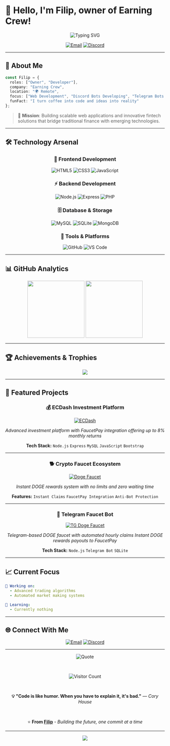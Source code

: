# 👋 Hello, I'm Filip, owner of Earning Crew!  

<div align="center">
  <img src="https://readme-typing-svg.demolab.com?font=Fira+Code&weight=600&size=22&duration=3000&pause=1000&color=FF7F50&center=true&vCenter=true&width=435&lines=Passionate+Developer;Problem+Solver;Automation+script+creator" alt="Typing SVG" />
</div>

<div align="center">
  
  [![Email](https://img.shields.io/badge/Email-D14836?style=for-the-badge&logo=gmail&logoColor=white)](mailto:support@ecdash.eu)
  [![Discord](https://img.shields.io/badge/Discord-5865F2?style=for-the-badge&logo=discord&logoColor=white)](https://discord.gg/WN7ggJRKHy)
  
</div>

---

## 💫 About Me

```typescript
const Filip = {
  roles: ["Owner", "Developer"],
  company: "Earning Crew",
  location: "🌍 Remote",
  focus: ["Web Development", "Discord Bots Developing", "Telegram Bots Developing", "Investment Platform", "Automation Scripts", "Bug Hunting"],
  funFact: "I turn coffee into code and ideas into reality"
};
```

> 🎯 **Mission**: Building scalable web applications and innovative fintech solutions that bridge traditional finance with emerging technologies.

---

## 🛠️ Technology Arsenal

<div align="center">

### 🎨 Frontend Development
![HTML5](https://img.shields.io/badge/HTML5-E34F26?style=for-the-badge&logo=html5&logoColor=white)
![CSS3](https://img.shields.io/badge/CSS3-1572B6?style=for-the-badge&logo=css3&logoColor=white)
![JavaScript](https://img.shields.io/badge/JavaScript-F7DF1E?style=for-the-badge&logo=javascript&logoColor=black)

### ⚡ Backend Development
![Node.js](https://img.shields.io/badge/Node.js-339933?style=for-the-badge&logo=node.js&logoColor=white)
![Express](https://img.shields.io/badge/Express-000000?style=for-the-badge&logo=express&logoColor=white)
![PHP](https://img.shields.io/badge/PHP-777BB4?style=for-the-badge&logo=php&logoColor=white)

### 🗄️ Database & Storage
![MySQL](https://img.shields.io/badge/MySQL-4479A1?style=for-the-badge&logo=mysql&logoColor=white)
![SQLite](https://img.shields.io/badge/SQLite-003B57?style=for-the-badge&logo=sqlite&logoColor=white)
![MongoDB](https://img.shields.io/badge/MongoDB-47A248?style=for-the-badge&logo=mongodb&logoColor=white)

### 🔧 Tools & Platforms
![GitHub](https://img.shields.io/badge/GitHub-181717?style=for-the-badge&logo=github&logoColor=white)
![VS Code](https://img.shields.io/badge/VS_Code-007ACC?style=for-the-badge&logo=visual-studio-code&logoColor=white)

</div>

---

## 📊 GitHub Analytics

<div align="center">
  <img height="180em" src="https://github-readme-stats.vercel.app/api?username=terminator1626&show_icons=true&theme=tokyonight&include_all_commits=true&count_private=true&hide_border=true&bg_color=0D1117&title_color=00D9FF&icon_color=00D9FF&text_color=ffffff"/>
  <img height="180em" src="https://github-readme-stats.vercel.app/api/top-langs/?username=terminator1626&layout=compact&langs_count=8&theme=tokyonight&hide_border=true&bg_color=0D1117&title_color=00D9FF&text_color=ffffff"/>
</div>
<!--
<div align="center">
  <img height="180em" src="https://github-readme-streak-stats.herokuapp.com/?user=terminator1626&theme=tokyonight&hide_border=true&background=0D1117&stroke=00D9FF&ring=00D9FF&fire=FF7139&currStreakNum=ffffff&sideNums=ffffff&currStreakLabel=00D9FF&sideLabels=00D9FF&dates=ffffff" />
</div>
-->

---

## 🏆 Achievements & Trophies

<div align="center">
  <img src="https://github-profile-trophy.vercel.app/?username=terminator1626&theme=tokyonight&no-frame=true&row=1&column=6&margin-w=15&margin-h=15" />
</div>

---

## 🚀 Featured Projects

<div align="center">

### 💰 **ECDash Investment Platform**
[![ECDash](https://img.shields.io/badge/🚀_ECDash_Invest-FF7139?style=for-the-badge&logo=trending-up&logoColor=white)](https://ecdash.eu)

*Advanced investment platform with FaucetPay integration offering up to 8% monthly returns*

**Tech Stack:** `Node.js` `Express` `MySQL` `JavaScript` `Bootstrap`

---

### 🐕 **Crypto Faucet Ecosystem**
[![Doge Faucet](https://img.shields.io/badge/Doge_Faucet-F7DF1E?style=for-the-badge&logo=dogecoin&logoColor=black)](https://dogefaucet.fun)

*Instant DOGE rewards system with no limits and zero waiting time*

**Features:** `Instant Claims` `FaucetPay Integration` `Anti-Bot Protection`

---

### 📱 **Telegram Faucet Bot**
[![TG Doge Faucet](https://img.shields.io/badge/TG_Doge_Faucet-26A5E4?style=for-the-badge&logo=telegram&logoColor=white)](#)

*Telegram-based DOGE faucet with automated hourly claims*
*Instant DOGE rewards payouts to FaucetPay*

**Tech Stack:** `Node.js` `Telegram Bot` `SQLite`

</div>

---

## 📈 Current Focus

```yaml
🔭 Working on: 
  - Advanced trading algorithms
  - Automated market making systems

🌱 Learning: 
  - Currently nothing
```

---

## 🌐 Connect With Me

<div align="center">
  
  [![Email](https://img.shields.io/badge/Email-D14836?style=for-the-badge&logo=gmail&logoColor=white)](mailto:support@ecdash.eu)
  [![Discord](https://img.shields.io/badge/Discord-5865F2?style=for-the-badge&logo=discord&logoColor=white)](https://discord.gg/WN7ggJRKHy)

</div>

---

<div align="center">
  
  ![Quote](https://quotes-github-readme.vercel.app/api?type=horizontal&theme=tokyonight)
  
  <br>
  
  ![Visitor Count](https://komarev.com/ghpvc/?username=terminator1626&color=00d9ff&style=for-the-badge)
  
  <br>
  
  **💡 "Code is like humor. When you have to explain it, it's bad."** — *Cory House*
  
  <br>
  
  ⭐ **From [Filip](https://github.com/terminator1626)** - *Building the future, one commit at a time*
  
</div>

---

<div align="center">
  <img src="https://capsule-render.vercel.app/api?type=waving&color=00D9FF&height=100&section=footer&text=Thanks%20for%20visiting!&fontSize=16&fontColor=ffffff&animation=twinkling" />
</div>
